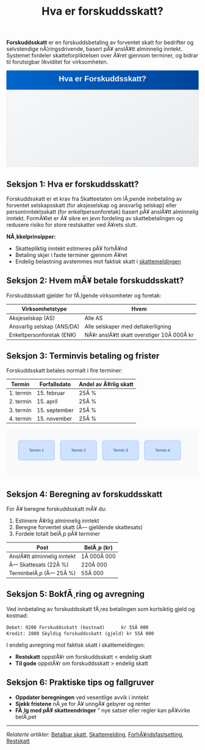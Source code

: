 ﻿---
title: "Hva er forskuddsskatt?"
meta_title: "Hva er forskuddsskatt?"
meta_description: '**Forskuddsskatt** er en forskuddsbetaling av forventet skatt for bedrifter og selvstendige nÃ¦ringsdrivende, basert pÃ¥ anslÃ¥tt alminnelig inntekt. Systemet f...'
slug: hva-er-forskuddsskatt
type: blog
layout: pages/single
---

**Forskuddsskatt** er en forskuddsbetaling av forventet skatt for bedrifter og selvstendige nÃ¦ringsdrivende, basert pÃ¥ anslÃ¥tt alminnelig inntekt. Systemet fordeler skatteforpliktelsen over Ã¥ret gjennom terminer, og bidrar til forutsigbar likviditet for virksomheten.

![Forskuddsskatt Oversikt](hva-er-forskuddsskatt-image.svg)

## Seksjon 1: Hva er forskuddsskatt?

Forskuddsskatt er et krav fra Skatteetaten om lÃ¸pende innbetaling av forventet selskapsskatt (for aksjeselskap og ansvarlig selskap) eller personinntektsskatt (for enkeltpersonforetak) basert pÃ¥ anslÃ¥tt alminnelig inntekt. FormÃ¥let er Ã¥ sikre en jevn fordeling av skattebetalingen og redusere risiko for store restskatter ved Ã¥rets slutt.

**NÃ¸kkelprinsipper:**

* Skattepliktig inntekt estimeres pÃ¥ forhÃ¥nd
* Betaling skjer i faste terminer gjennom Ã¥ret
* Endelig belastning avstemmes mot faktisk skatt i [skattemeldingen](/blogs/regnskap/skattemelding "Skattemelding - Komplett Guide til Utfylling og Innlevering")

## Seksjon 2: Hvem mÃ¥ betale forskuddsskatt?

Forskuddsskatt gjelder for fÃ¸lgende virksomheter og foretak:

| **Virksomhetstype**               | **Hvem**                                                           |
|------------------------------------|--------------------------------------------------------------------|
| Aksjeselskap (AS)                  | Alle AS                                                             |
| Ansvarlig selskap (ANS/DA)         | Alle selskaper med deltakerligning                                  |
| Enkeltpersonforetak (ENK)          | NÃ¥r anslÃ¥tt skatt overstiger 10Â 000Â kr                              |

## Seksjon 3: Terminvis betaling og frister

Forskuddsskatt betales normalt i fire terminer:

| **Termin**   | **Forfallsdato** | **Andel av Ã¥rlig skatt** |
|--------------|------------------|--------------------------|
| 1. termin    | 15. februar      | 25Â %                     |
| 2. termin    | 15. april        | 25Â %                     |
| 3. termin    | 15. september    | 25Â %                     |
| 4. termin    | 15. november     | 25Â %                     |

![Terminvis Oversikt](beregning-forskuddsskatt.svg)

## Seksjon 4: Beregning av forskuddsskatt

For Ã¥ beregne forskuddsskatt mÃ¥ du:

1. Estimere Ã¥rlig alminnelig inntekt
2. Beregne forventet skatt (Ã— gjeldende skattesats)
3. Fordele totalt belÃ¸p pÃ¥ terminer

| **Post**                    | **BelÃ¸p (kr)** |
|-----------------------------|----------------|
| AnslÃ¥tt alminnelig inntekt  | 1Â 000Â 000      |
| Ã— Skattesats (22Â %)         | 220Â 000        |
| TerminbelÃ¸p (Ã— 25Â %)        | 55Â 000         |


## Seksjon 5: BokfÃ¸ring og avregning

Ved innbetaling av forskuddsskatt fÃ¸res betalingen som kortsiktig gjeld og kostnad:

```plain
Debet: 9200 Forskuddsskatt (kostnad)      kr 55Â 000
Kredit: 2800 Skyldig forskuddsskatt (gjeld) kr 55Â 000
```

I endelig avregning mot faktisk skatt i skattemeldingen:

* **Restskatt** oppstÃ¥r om forskuddsskatt < endelig skatt
* **Til gode** oppstÃ¥r om forskuddsskatt > endelig skatt

## Seksjon 6: Praktiske tips og fallgruver

* **Oppdater beregningen** ved vesentlige avvik i inntekt
* **Sjekk fristene** nÃ¸ye for Ã¥ unngÃ¥ gebyrer og renter
* **FÃ¸lg med pÃ¥ skatteendringer** “ nye satser eller regler kan pÃ¥virke belÃ¸pet

---

*Relaterte artikler:* [Betalbar skatt](/blogs/regnskap/betalbar-skatt "Betalbar skatt - Faktisk skatteforpliktelse i regnskapet"), [Skattemelding](/blogs/regnskap/skattemelding "Skattemelding - Komplett Guide til Utfylling og Innlevering"), [ForhÃ¥ndsfastsetting](/blogs/regnskap/forhandsfastsetting "Hva er ForhÃ¥ndsfastsetting?"), [Restskatt](/blogs/regnskap/restskatt "Restskatt “ Hva er restskatt og hvordan beregnes den?")


